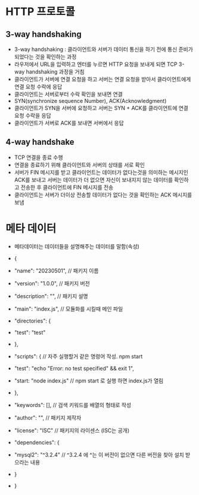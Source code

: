 # HTTP 프로토콜

## 3-way handshaking

- 3-way handshaking : 클라이언트와 서버가 데이터 통신을 하기 전에 통신 준비가 되었다는 것을 확인하는 과정
- 라우저에서 URL을 입력하고 엔터를 누르면 HTTP 요청을 보내게 되면 TCP 3-way handshaking 과정을 거침
- 클라이언트가 서버에 연결 요청을 하고 서버는 연결 요청을 받아서 클라이언트에게 연결 요청 수락에 응답
- 클라이언트는 서버로부터 수락 확인을 보내면 연결
- SYN(synchronize sequence Number), ACK(Acknowledgment)
- 클라이언트가 SYN을 서버에 요청하고 서버는 SYN + ACK를 클라이언트에 연결 요청 수락을 응답
- 클라이언트가 서버로 ACK를 보내면 서버에서 응답

## 4-way handshake

- TCP 연결을 종료 수행
- 연결을 종료하기 위해 클라이언트와 서버의 상태를 서로 확인
- 서버가 FIN 메시지를 받고 클라이언트는 데이터가 없다는것을 의미하는 메시지인 ACK를 보내고 서버는 데이터가 더 없으면 자신이 보내지지 않는 데이터를 확인하고 전송한 후 클라이언트에 FIN 메시지를 전송
- 클라이언트는 서버가 더이상 전송할 데이터가 없다는 것을 확인하는 ACK 메시지를 보냄

# 메타 데이터

- 메타데이터는 데이터들을 설명해주는 데이터를 말함(속성)

- {
- "name": "20230501", // 패키지 이름
- "version": "1.0.0", // 패키지 버전
- "description": "", // 패키지 설명
- "main": "index.js", // 모듈화를 시킬때 메인 파일
- "directories": {
- "test": "test"
- },
- "scripts": { // 자주 실행할거 같은 명령어 작성. npm start
- "test": "echo \"Error: no test specified\" && exit 1",
- "start: "node index.js" // npm start 로 실행 하면 index.js가 열림
- },
- "keywords": [], // 검색 키워드를 배열의 형태로 작성
- "author": "", // 패키지 제작자
- "license": "ISC" // 패키지의 라이센스 (ISC는 공개)
- "dependencies": {
- "mysql2": "^3.2.4" // ^3.2.4 에 ^는 이 버전이 없으면 다른 버전을 찾아 설치 받으라는 내용
- }
- }
